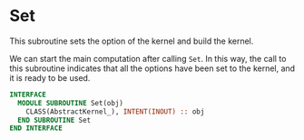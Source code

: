 # Set

This subroutine sets the option of the kernel and build the kernel.  

We can start the main computation after calling `Set`. In this way, the call to this subroutine indicates that all the options have been set to the kernel, and it is ready to be used.

```fortran
INTERFACE
  MODULE SUBROUTINE Set(obj)
    CLASS(AbstractKernel_), INTENT(INOUT) :: obj
  END SUBROUTINE Set
END INTERFACE
```
